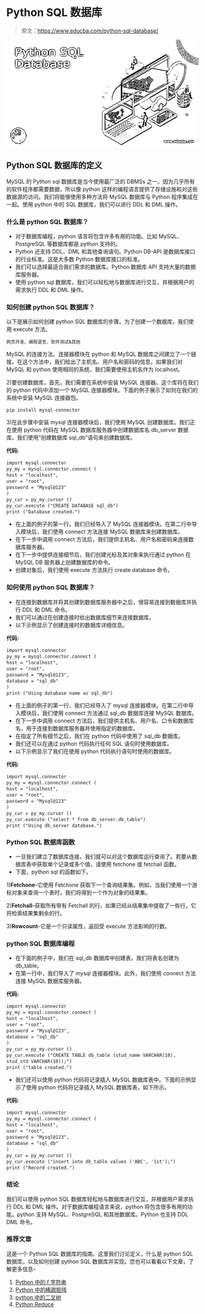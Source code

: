# Python SQL 数据库

> 原文：<https://www.educba.com/python-sql-database/>

![Python-SQL-Database](img/479291249803e3298b2284fd077b972e.png)



## Python SQL 数据库的定义

MySQL 的 Python sql 数据库是当今使用最广泛的 DBMSs 之一。因为几乎所有的软件程序都需要数据，所以像 python 这样的编程语言提供了存储设施和对这些数据源的访问。我们将能够使用多种方法将 MySQL 数据库与 Python 程序集成在一起。使用 python 中的 SQL 数据库，我们可以进行 DDL 和 DML 操作。

### 什么是 python SQL 数据库？

*   对于数据库编程，python 语言将包含许多有用的功能。比如 MySQL、PostgreSQL 等数据库都是 python 支持的。
*   Python 还支持 DDL、DML 和其他查询语句。Python DB-API 是数据库接口的行业标准。这是大多数 Python 数据库接口的标准。
*   我们可以选择最适合我们需求的数据库。Python 数据库 API 支持大量的数据库服务器。
*   使用 python sql 数据库，我们可以轻松地与数据库进行交互，并根据用户的需求执行 DDL 和 DML 操作。

### 如何创建 python SQL 数据库？

以下是展示如何创建 python SQL 数据库的步骤。为了创建一个数据库，我们使用 execute 方法。

<small>网页开发、编程语言、软件测试&其他</small>

MySQL 的连接方法。连接器模块在 python 和 MySQL 数据库之间建立了一个链接。在这个方法中，我们给出了主机名、用户名和密码的信息。如果我们对 MySQL 和 python 使用相同的系统，我们需要使用主机名作为 localhost。

2)要创建数据库，首先，我们需要在系统中安装 MySQL 连接器。这个库将在我们的 python 代码中添加一个 MySQL 连接器模块。下面的例子展示了如何在我们的系统中安装 MySQL 连接器包。

```
pip install mysql-connector
```

3)在此步骤中安装 mysql 连接器模块后，我们使用 MySQL 创建数据库。我们正在使用 python 代码在 MySQL 数据库服务器中创建数据库名 db_server 数据库。我们使用“创建数据库 sql_db”语句来创建数据库。

**代码:**

```
import mysql.connector
py_my = mysql.connector.connect (
host = "localhost",
user = "root",
password = "Mysql@123"
)
py_cur = py_my.cursor ()
py_cur.execute ("CREATE DATABASE sql_db")
print ("Database created.")
```

*   在上面的例子的第一行，我们已经导入了 MySQL 连接器模块。在第二行中导入模块后，我们使用 connect 方法连接 MySQL 数据库来创建数据库。
*   在下一步中调用 connect 方法后，我们提供主机名、用户名和密码来连接数据库服务器。
*   在下一步中提供连接细节后，我们创建光标及其对象来执行通过 python 在 MySQL DB 服务器上创建数据库的命令。
*   创建对象后，我们使用 execute 方法执行 create database 命令。

### 如何使用 python SQL 数据库？

*   在连接到数据库并将其创建到数据库服务器中之后，很容易连接到数据库并执行 DDL 和 DML 命令。
*   我们可以通过在创建连接时给出数据库细节来连接数据库。
*   以下示例显示了创建连接时的数据库详细信息。

**代码:**

```
import mysql.connector
py_my = mysql.connector.connect (
host = "localhost",
user = "root",
password = "Mysql@123",
database = "sql_db"
)
print ("Using database name as sql_db")
```

*   在上面的例子的第一行，我们已经导入了 mysql 连接器模块。在第二行中导入模块后，我们使用 connect 方法通过 sql_db 数据库连接 MySQL 数据库。
*   在下一步中调用 connect 方法后，我们提供主机名、用户名、口令和数据库名，用于连接到数据库服务器并使用指定的数据库。
*   在指定了所有细节之后，我们在 python 代码中使用了 sql_db 数据库。
*   我们还可以在通过 python 代码执行任何 SQL 语句时使用数据库。
*   以下示例显示了我们在使用 python 代码执行语句时使用的数据库。

**代码:**

```
import mysql.connector
py_my = mysql.connector.connect (
host = "localhost",
user = "root",
password = "Mysql@123"
)
py_cur = py_my.cursor ()
py_cur.execute ("select * from db_server.db_table")
print ("Using db_server database.")
```

### Python SQL 数据库函数

*   一旦我们建立了数据库连接，我们就可以对这个数据库运行查询了。若要从数据库表中获取单个记录或多个值，请使用 fetchone 或 fetchall 函数。
*   下面，python sql 的函数如下。

1)**Fetchone**–它使用 Fetchone 获取下一个查询结果集。例如，当我们使用一个游标对象来查询一个表时，我们将得到一个作为对象的结果集。

2)**Fetchall**–获取所有带有 Fetchall 的行。如果已经从结果集中提取了一些行，它将检索结果集剩余的行。

3)**Rowcount**–它是一个只读属性，返回受 execute 方法影响的行数。

### python SQL 数据库编程

*   在下面的例子中，我们在 sql_db 数据库中创建表。我们将表名创建为 db_table。
*   在第一行中，我们导入了 mysql 连接器模块。此外，我们使用 connect 方法连接 MySQL 数据库服务器。

**代码:**

```
import mysql.connector
py_my = mysql.connector.connect (
host = "localhost",
user = "root",
password = "Mysql@123",
database = "sql_db"
)
py_cur = py_my.cursor ()
py_cur.execute ("CREATE TABLE db_table (stud_name VARCHAR(10), stud_std VARCHAR(10));")
print ("table created.")
```

*   我们还可以使用 python 代码将记录插入 MySQL 数据库表中。下面的示例显示了使用 python 代码将记录插入 MySQL 数据库表，如下所示。

**代码:**

```
import mysql.connector
py_my = mysql.connector.connect (
host = "localhost",
user = "root",
password = "Mysql@123",
database = "sql_db"
)
py_cur = py_my.cursor ()
py_cur.execute ("insert into db_table values ('ABC', '1st');")
print ("Record created.")
```

### 结论

我们可以使用 python SQL 数据库轻松地与数据库进行交互，并根据用户需求执行 DDL 和 DML 操作。对于数据库编程语言来说，python 将包含很多有用的功能。python 支持 MySQL、PostgreSQL 和其他数据库。Python 也支持 DDL DML 命令。

### 推荐文章

这是一个 Python SQL 数据库的指南。这里我们讨论定义，什么是 python SQL 数据库，以及如何创建 python SQL 数据库并实现。您也可以看看以下文章，了解更多信息–

1.  [Python 中的 f 字符串](https://www.educba.com/f-string-in-python/)
2.  [Python 中的稀疏矩阵](https://www.educba.com/sparse-matrix-in-python/)
3.  [python 中的二叉树](https://www.educba.com/binary-tree-in-python/)
4.  [Python Reduce](https://www.educba.com/python-reduce/)





